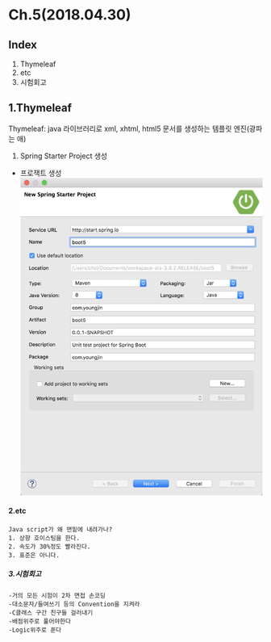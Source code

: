 # Ch.5(2018.04.30)
## Index
1. Thymeleaf
2. etc
3. 시험회고
## 1.Thymeleaf

Thymeleaf: java 라이브러리로 xml, xhtml, html5 문서를 생성하는 템플릿 엔진(광파는 애)
1. Spring Starter Project 생성

* 프로잭트 생성
![프로젝트](/image/1.png)












#### 2.etc
~~~
Java script가 왜 맨밑에 내려가나?
1. 상향 호이스팅을 한다.
2. 속도가 30%정도 빨라진다.
3. 표준은 아니다.
~~~
##### 3.시험회고
~~~
-거의 모든 시험이 2차 면접 손코딩
-대소문자/들여쓰기 등의 Convention을 지켜라
-C클래스 구간 친구들 걸러내기
-배점위주로 풀어야한다
-Logic위주로 푼다
~~~